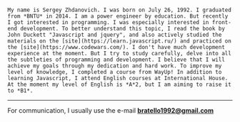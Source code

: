                                                                                                                                                                        My name is Sergey Zhdanovich. I was born on July 26, 1992. I graduated from *BNTU* in 2014. I am a power engineer by education. But recently I got interested in programming. I was especially interested in front-end development. To better understand this topic, I read the book by John Duckett "Javascript and jquery", and also actively studied the materials on the [site](https://learn.javascript.ru/) and practiced on the [site](https://www.codewars.com/). I don't have much development experience at the moment. But I try to study carefully, delve into all the subtleties of programming and development. I believe that I will achieve my goals through my dedication and hard work. To improve my level of knowledge, I completed a course from WayUp! In addition to learning Javascript, I attend English courses at International House. At the moment my level of English is *A*2, but I am aiming to raise it to *B1*.
***
For communication, I usually use the e-mail **bratello1992@gmail.com**
